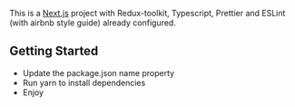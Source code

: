 This is a [Next.js](https://nextjs.org/) project with Redux-toolkit, Typescript, Prettier and ESLint (with airbnb style guide) already configured.

## Getting Started

* Update the package.json name property
* Run yarn to install dependencies
* Enjoy
